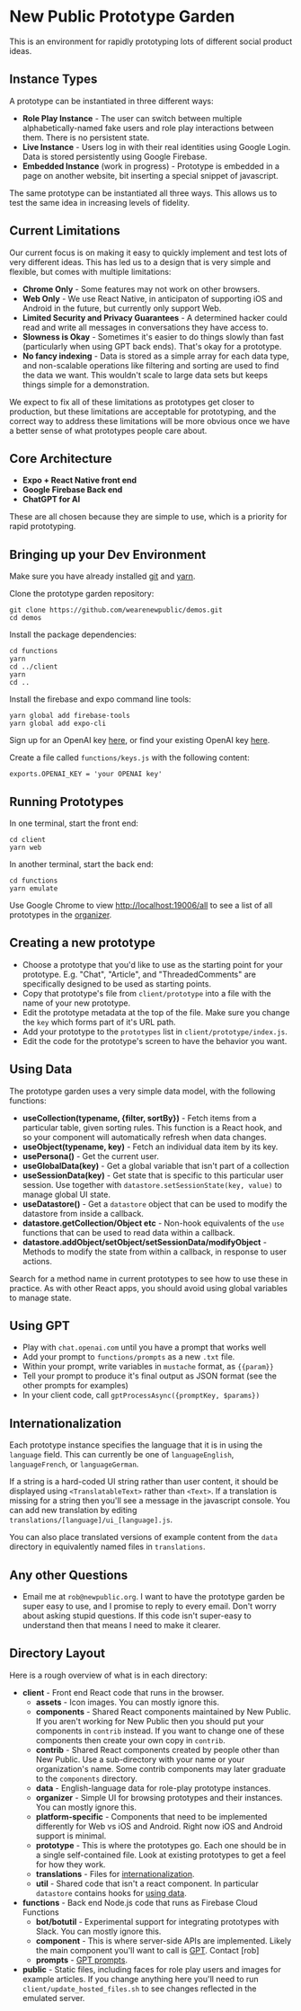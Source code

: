 # New Public Prototype Garden

This is an environment for rapidly prototyping lots of different social product ideas.


## Instance Types

A prototype can be instantiated in three different ways:
* **Role Play Instance** - The user can switch between multiple alphabetically-named fake users and role play interactions between them. There is no persistent state.
* **Live Instance** - Users log in with their real identities using Google Login. Data is stored persistently using Google Firebase.
* **Embedded Instance** (work in progress) - Prototype is embedded in a page on another website, bit inserting a special snippet of javascript.

The same prototype can be instantiated all three ways. This allows us to test the same idea in increasing levels of fidelity.


## Current Limitations

Our current focus is on making it easy to quickly implement and test lots of very different ideas. This has led us to a design that is very simple and flexible, but comes with multiple limitations:

* **Chrome Only** - Some features may not work on other browsers. 
* **Web Only** - We use React Native, in anticipaton of supporting iOS and Android in the future, but currently only support Web.
* **Limited Security and Privacy Guarantees** - A determined hacker could read and write all messages in conversations they have access to.
* **Slowness is Okay** - Sometimes it's easier to do things slowly than fast (particularly when using GPT back ends). That's okay for a prototype.
* **No fancy indexing** - Data is stored as a simple array for each data type, and non-scalable operations like filtering and sorting are used to find the data we want. This wouldn't scale to large data sets but keeps things simple for a demonstration.

We expect to fix all of these limitations as prototypes get closer to production, but these limitations are acceptable for prototyping, and the correct way to address these limitations will be more obvious once we have a better sense of what prototypes people care about.


## Core Architecture

* **Expo + React Native front end**  
* **Google Firebase Back end** 
* **ChatGPT for AI**

These are all chosen because they are simple to use, which is a priority for rapid prototyping.


## Bringing up your Dev Environment

Make sure you have already installed [git](https://github.com/git-guides/install-git) and [yarn](https://classic.yarnpkg.com/lang/en/docs/install).

Clone the prototype garden repository:
```
git clone https://github.com/wearenewpublic/demos.git
cd demos
```

Install the package dependencies:
```
cd functions
yarn
cd ../client
yarn 
cd ..
```

Install the firebase and expo command line tools:
```
yarn global add firebase-tools
yarn global add expo-cli
```

Sign up for an OpenAI key [here](https://openai.com/blog/openai-api), or find your existing OpenAI key [here](https://platform.openai.com/account/api-keys).

Create a file called `functions/keys.js` with the following content:
```
exports.OPENAI_KEY = 'your OPENAI key'
```


## Running Prototypes

In one terminal, start the front end:
```
cd client
yarn web
```

In another terminal, start the back end:
```
cd functions
yarn emulate
```

Use Google Chrome to view [http://localhost:19006/all](http://localhost:19006/all) to see a list of all prototypes in the [organizer](client/organizer/README.md). 


## Creating a new prototype

* Choose a prototype that you'd like to use as the starting point for your prototype. E.g. "Chat", "Article", and "ThreadedComments" are specifically designed to be used as starting points.
* Copy that prototype's file from `client/prototype` into a file with the name of your new prototype.
* Edit the prototype metadata at the top of the file. Make sure you change the `key` which forms part of it's URL path.
* Add your prototype to the `prototypes` list in `client/prototype/index.js`.
* Edit the code for the prototype's screen to have the behavior you want.


## Using Data

The prototype garden uses a very simple data model, with the following functions:
* **useCollection(typename, {filter, sortBy})** - Fetch items from a particular table, given sorting rules. This function is a React hook, and so your component will automatically refresh when data changes.
* **useObject(typename, key)** - Fetch an individual data item by its key.
* **usePersona()** - Get the current user.
* **useGlobalData(key)** - Get a global variable that isn't part of a collection
* **useSessionData(key)** - Get state that is specific to this particular user session. Use together with `datastore.setSessionState(key, value)` to manage global UI state.
* **useDatastore()** - Get a `datastore` object that can be used to modify the datastore from inside a callback.
* **datastore.getCollection/Object etc** - Non-hook equivalents of the `use` functions that can be used to read data within a callback.
* **datastore.addObject/setObject/setSessionData/modifyObject** - Methods to modify the state from within a callback, in response to user actions.

Search for a method name in current prototypes to see how to use these in practice. As with other React apps, you should avoid using global variables to manage state.


## Using GPT 

* Play with `chat.openai.com` until you have a prompt that works well
* Add your prompt to `functions/prompts` as a new `.txt` file.
* Within your prompt, write variables in `mustache` format, as `{{param}}`
* Tell your prompt to produce it's final output as JSON format (see the other prompts for examples)
* In your client code, call `gptProcessAsync({promptKey, $params})` 


## Internationalization

Each prototype instance specifies the language that it is in using the `language` field. This can currently be one of `languageEnglish`, `languageFrench`, or `languageGerman`.

If a string is a hard-coded UI string rather than user content, it should be displayed using `<TranslatableText>` rather than `<Text>`. If a translation is missing for a string then you'll see a message in the javascript console. You can add new translation by editing `translations/[language]/ui_[language].js`.

You can also place translated versions of example content from the `data` directory in equivalently named files in `translations`.


## Any other Questions
 
 * Email me at `rob@newpublic.org`. I want to have the prototype garden be super easy to use, and I promise to reply to every email. Don't worry about asking stupid questions. If this code isn't super-easy to understand then that means I need to make it clearer.


## Directory Layout

Here is a rough overview of what is in each directory:

* **client** - Front end React code that runs in the browser.
  * **assets** - Icon images. You can mostly ignore this.
  * **components** - Shared React components maintained by New Public. If you aren't working for New Public then you should put your components in `contrib` instead. If you want to change one of these components then create your own copy in `contrib`.
  * **contrib** - Shared React components created by people other than New Public. Use a sub-directory with your name or your organization's name. Some contrib components may later graduate to the `components` directory.
  * **data** - English-language data for role-play prototype instances. 
  * **organizer** - Simple UI for browsing prototypes and their instances. You can mostly ignore this.
  * **platform-specific** - Components that need to be implemented differently for Web vs iOS and Android. Right now iOS and Android support is minimal. 
  * **prototype** - This is where the prototypes go. Each one should be in a single self-contained file. Look at existing prototypes to get a feel for how they work.
  * **translations** - Files for [internationalization](#internationalization). 
  * **util** - Shared code that isn't a react component. In particular `datastore` contains hooks for [using data](#using-data). 
* **functions** - Back end Node.js code that runs as Firebase Cloud Functions
  * **bot/botutil** - Experimental support for integrating prototypes with Slack. You can mostly ignore this.
  * **component** - This is where server-side APIs are implemented. Likely the main component you'll want to call is [GPT](#using-gpt). Contact [rob] 
  * **prompts** - [GPT prompts](#using-gpt).
* **public** - Static files, including faces for role play users and images for example articles. If you change anything here you'll need to run `client/update_hosted_files.sh` to see changes reflected in the emulated server.
